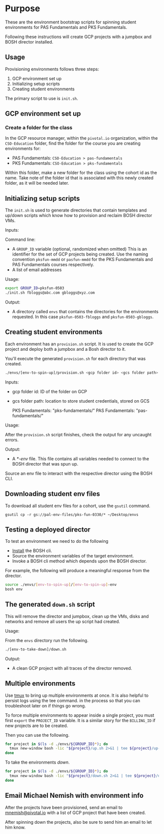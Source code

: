 # Purpose

These are the environment bootstrap scripts for spinning student environments
for PAS Fundamentals and PKS Fundamentals. 

Following these instructions will create GCP projects with a jumpbox and BOSH
director installed.

## Usage

Provisioning environments follows three steps:

1. GCP environment set up
1. Initializing setup scripts
1. Creating student environments

The primary script to use is `init.sh`.

## GCP environment set up

### Create a folder for the class

In the GCP resource manager, within the `pivotal.io` organization,
within the `CSO-Education` folder, find the folder for the course you
are creating environments for:

- PAS Fundamentals: `CSO-Education > pas-fundamentals`
- PKS Fundamentals: `CSO-Education > pks-fundamentals`

Within this folder, make a new folder for the class using the cohort id
as the name.
Take note of the folder id that is associated with this newly created
folder, as it will be needed later.

## Initializing setup scripts

The `init.sh` is used to generate directories that contain templates and
up/down scripts which know how to provision and reclaim BOSH director
VMs.

Inputs:

Command line:
- A `GROUP_ID` variable (optional, randomized when omitted) 
  This is an identifier for the set of GCP projects being created.
  Use the naming convention `pksfun-mmdd` or `pasfun-mmdd` for the PKS
  Fundamentals and PAS Fundamentals courses respectively.
- A list of email addresses

Usage:

```bash
export GROUP_ID=pksfun-0503
./init.sh fbloggs@abc.com gbloggs@xyz.com
```

Output:

-   A directory called `envs` that contains the directories for the
    environments requested.
    In this case `pksfun-0503-fbloggs` and `pksfun-0503-gbloggs`.

## Creating student environments

Each environment has an `provision.sh` script. It is used to create the
GCP project and deploy both a jumpbox and a Bosh director to it.

You'll execute the generated `provision.sh` for each directory that was
created. 

```bash
./envs/[env-to-spin-up]/provision.sh <gcp folder id> <gcs folder path>
```

Inputs:

- gcp folder id: ID of the folder on GCP
- gcs folder path: location to store student credentials, stored on GCS

  PKS Fundamentals: "pks-fundamentals/<cohort-id>"
  PAS Fundamentals: "pas-fundamentals/<cohort-id>"

Usage:

After the `provision.sh` script finishes, check the output for any
uncaught errors.

Output:

-   A _*-env_ file.
    This file contains all variables needed to connect to the BOSH
    director that was spun up.

Source an env file to interact with the respective director using the
BOSH CLI.

## Downloading student env files

To download all student env files for a cohort, use the `gsutil` command.

```
gsutil cp -r gs://pal-env-files/pks-fun-0330/* ~/Desktop/envs
```

## Testing a deployed director

To test an environment we need to do the following

- [Install](https://bosh.io/docs/cli-v2-install/) the BOSH cli.
- Source the environment variables of the target environment.
- Invoke a BOSH cli method which depends upon the BOSH director.

For example, the following will produce a meaningful response from the
director.

```bash
source ./envs/[env-to-spin-up]/[env-to-spin-up]-env
bosh env
```

## The generated `down.sh` script

This will remove the director and jumpbox, clean up the VMs, disks and
networks and remove all users the up script had created.

Usage:

From the `envs` directory run the following.

```bash
./[env-to-take-down]/down.sh
```

Output:

- A clean GCP project with all traces of the director removed.

## Multiple environments

Use [tmux](https://en.wikipedia.org/wiki/Tmux) to bring up multiple
environments at once.
It is also helpful to persist logs using the tee command.
in the process so that you can troubleshoot later on if things go wrong.

To force multiple environments to appear inside a single project, you
must first `export` the `PROJECT_ID` variable.
It is a similar story for the `BILLING_ID` if new projects are to be
created.

Then you can use the following.

```bash
for project in $(ls -d ./envs/${GROUP_ID}*); do
  tmux new-window bash -lic "${project}/up.sh 2>&1 | tee ${project}/up-log.txt";
done
```

To take the environments _down_.

```bash
for project in $(ls -d ./envs/${GROUP_ID}*); do
  tmux new-window bash -lic "${project}/down.sh 2>&1 | tee ${project}/down-log.txt";
done
```

## Email Michael Nemish with environment info

After the projects have been provisioned, send an email to
mnemish@pivotal.io with a list of GCP project that have been created.

After spinning down the projects, also be sure to send him an email to
let him know.
